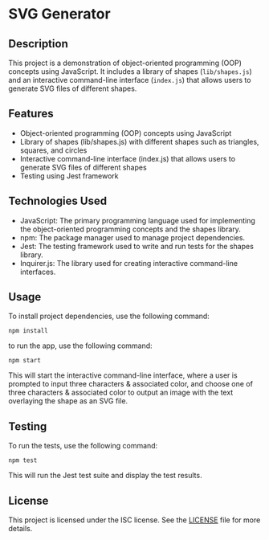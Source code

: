# SVG Generator

## Description
This project is a demonstration of object-oriented programming (OOP) concepts using JavaScript. It includes a library of shapes (`lib/shapes.js`) and an interactive command-line interface (`index.js`) that allows users to generate SVG files of different shapes.

## Features
- Object-oriented programming (OOP) concepts using JavaScript
- Library of shapes (lib/shapes.js) with different shapes such as triangles, squares, and circles
- Interactive command-line interface (index.js) that allows users to generate SVG files of different shapes
- Testing using Jest framework

## Technologies Used
- JavaScript: The primary programming language used for implementing the object-oriented programming concepts and the shapes library.
- npm: The package manager used to manage project dependencies.
- Jest: The testing framework used to write and run tests for the shapes library.
- Inquirer.js: The library used for creating interactive command-line interfaces.

## Usage
To install project dependencies, use the following command:

    npm install

to run the app, use the following command:

    npm start

This will start the interactive command-line interface, where a user is prompted to input three characters & associated color, and choose one of three characters & associated color to output an image with the text overlaying the shape as an SVG file.

## Testing
To run the tests, use the following command: 

    npm test

This will run the Jest test suite and display the test results.

## License
This project is licensed under the ISC license. See the [LICENSE](LICENSE) file for more details.